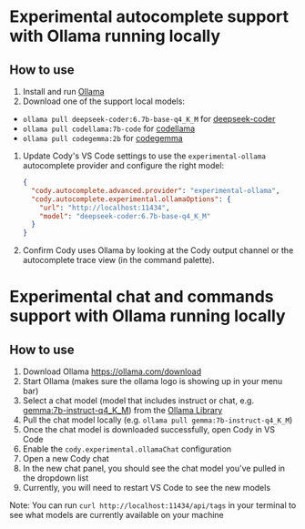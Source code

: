 # Experimental autocomplete support with Ollama running locally

## How to use

1. Install and run [Ollama](https://ollama.ai/)
1. Download one of the support local models:

- `ollama pull deepseek-coder:6.7b-base-q4_K_M` for [deepseek-coder](https://ollama.ai/library/deepseek-coder)
- `ollama pull codellama:7b-code` for [codellama](https://ollama.ai/library/codellama)
- `ollama pull codegemma:2b` for [codegemma](https://ollama.ai/library/codegemma)

1. Update Cody's VS Code settings to use the `experimental-ollama` autocomplete provider and configure the right model:

   ```json
   {
     "cody.autocomplete.advanced.provider": "experimental-ollama",
     "cody.autocomplete.experimental.ollamaOptions": {
       "url": "http://localhost:11434",
       "model": "deepseek-coder:6.7b-base-q4_K_M"
     }
   }
   ```

1. Confirm Cody uses Ollama by looking at the Cody output channel or the autocomplete trace view (in the command palette).

# Experimental chat and commands support with Ollama running locally

## How to use

1. Download Ollama https://ollama.com/download
2. Start Ollama (makes sure the ollama logo is showing up in your menu bar)
3. Select a chat model (model that includes instruct or chat, e.g. [gemma:7b-instruct-q4_K_M](https://ollama.com/library/gemma:7b-instruct-q4_K_M)) from the [Ollama Library](https://ollama.com/library)
4. Pull the chat model locally (e.g. `ollama pull gemma:7b-instruct-q4_K_M`)
5. Once the chat model is downloaded successfully, open Cody in VS Code
6. Enable the `cody.experimental.ollamaChat` configuration
7. Open a new Cody chat
8. In the new chat panel, you should see the chat model you've pulled in the dropdown list
9. Currently, you will need to restart VS Code to see the new models

Note: You can run `curl http://localhost:11434/api/tags` in your terminal to see what models are currently available on your machine
